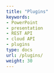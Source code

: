 ```yaml
---
title: "Plugins"
keywords:
- PowerPoint
- presentation
- REST API
- cloud API
- plugins
type: docs
url: /plugins/
weight: 30
---
```

